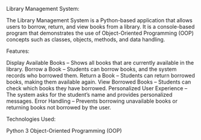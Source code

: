 Library Management System:

The Library Management System is a Python-based application that allows users to borrow, return, and view books from a library. 
It is a console-based program that demonstrates the use of Object-Oriented Programming (OOP) concepts such as classes, objects, methods, and data handling.

Features:

Display Available Books – Shows all books that are currently available in the library.
Borrow a Book – Students can borrow books, and the system records who borrowed them.
Return a Book – Students can return borrowed books, making them available again.
View Borrowed Books – Students can check which books they have borrowed.
Personalized User Experience – The system asks for the student’s name and provides personalized messages.
Error Handling – Prevents borrowing unavailable books or returning books not borrowed by the user.

Technologies Used:

Python 3
Object-Oriented Programming (OOP)
